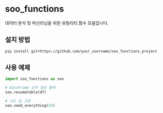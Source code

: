 # soo_functions

데이터 분석 및 머신러닝을 위한 유틸리티 함수 모음입니다.

## 설치 방법

```bash
pip install git+https://github.com/your_username/soo_functions_project.git
```

## 사용 예제

```python
import soo_functions as soo

# DataFrame 요약 정보 출력
soo.resumetable(df)

# 시드 값 고정
soo.seed_everything(42)
```